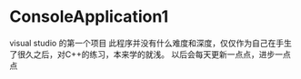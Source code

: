 # ConsoleApplication1
visual studio 的第一个项目
此程序并没有什么难度和深度，仅仅作为自己在手生了很久之后，对C++的练习，本来学的就浅。
以后会每天更新一点点，进步一点点
